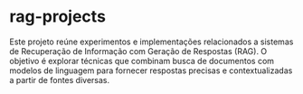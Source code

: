 # rag-projects
Este projeto reúne experimentos e implementações relacionados a sistemas de Recuperação de Informação com Geração de Respostas (RAG). O objetivo é explorar técnicas que combinam busca de documentos com modelos de linguagem para fornecer respostas precisas e contextualizadas a partir de fontes diversas.